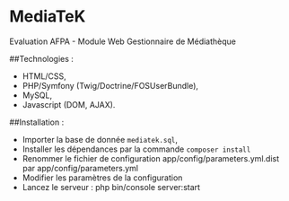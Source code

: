 MediaTeK
========

Evaluation AFPA - Module Web Gestionnaire de Médiathèque

##Technologies :

* HTML/CSS,
* PHP/Symfony (Twig/Doctrine/FOSUserBundle),
* MySQL,
* Javascript (DOM, AJAX).

##Installation :

* Importer la base de donnée `mediatek.sql`,
* Installer les dépendances par la commande `composer install`
* Renommer le fichier de configuration app/config/parameters.yml.dist par app/config/parameters.yml
* Modifier les paramètres de la configuration
* Lancez le serveur : php bin/console server:start